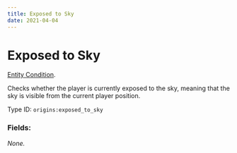 ```yaml
---
title: Exposed to Sky
date: 2021-04-04
---
```

# Exposed to Sky

[Entity Condition](../entity_conditions.md).

Checks whether the player is currently exposed to the sky, meaning that the sky is visible from the current player position.

Type ID: `origins:exposed_to_sky`

### Fields:

_None._
